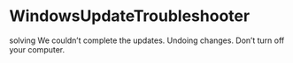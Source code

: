 # WindowsUpdateTroubleshooter
solving We couldn’t complete the updates. Undoing changes. Don’t turn off your computer.
